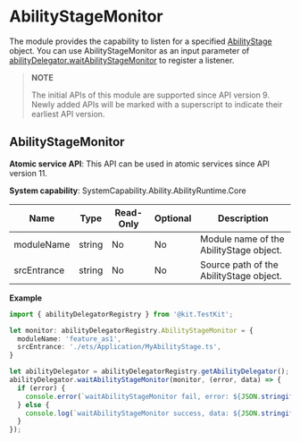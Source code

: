 # AbilityStageMonitor

<!--Kit: Ability Kit-->
<!--Subsystem: Ability-->
<!--Owner: @zexin_c-->
<!--Designer: @li-weifeng2-->
<!--Tester: @lixueqing513-->
<!--Adviser: @huipeizi-->

The module provides the capability to listen for a specified [AbilityStage](js-apis-app-ability-abilityStage.md) object. You can use AbilityStageMonitor as an input parameter of [abilityDelegator.waitAbilityStageMonitor](../apis-test-kit/js-apis-inner-application-abilityDelegator.md#waitabilitystagemonitor9) to register a listener.

> **NOTE**
> 
> The initial APIs of this module are supported since API version 9. Newly added APIs will be marked with a superscript to indicate their earliest API version. 

## AbilityStageMonitor

**Atomic service API**: This API can be used in atomic services since API version 11.

**System capability**: SystemCapability.Ability.AbilityRuntime.Core

| Name| Type| Read-Only| Optional| Description |
| ---- | ---- | ---- | ---- | ---- |
| moduleName | string | No  | No  | Module name of the AbilityStage object.|
| srcEntrance | string | No  | No  | Source path of the AbilityStage object.|

**Example**
```ts
import { abilityDelegatorRegistry } from '@kit.TestKit';

let monitor: abilityDelegatorRegistry.AbilityStageMonitor = {
  moduleName: 'feature_as1',
  srcEntrance: './ets/Application/MyAbilityStage.ts',
}

let abilityDelegator = abilityDelegatorRegistry.getAbilityDelegator();
abilityDelegator.waitAbilityStageMonitor(monitor, (error, data) => {
  if (error) {
    console.error(`waitAbilityStageMonitor fail, error: ${JSON.stringify(error)}`);
  } else {
    console.log(`waitAbilityStageMonitor success, data: ${JSON.stringify(data)}`);
  }
});
```
